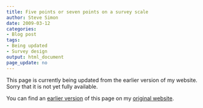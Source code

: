 ```yaml
---
title: Five points or seven points on a survey scale
author: Steve Simon
date: 2009-03-12
categories:
- Blog post
tags:
- Being updated
- Survey design
output: html_document
page_update: no
---
```


This page is currently being updated from the earlier version of my website. Sorry that it is not yet fully available.

<!---More--->

You can find an [earlier version][sim1] of this page on my [original website][sim2].

[sim1]: http://www.pmean.com/09/SurveyScale.html
[sim2]: http://www.pmean.com/original_site.html 
